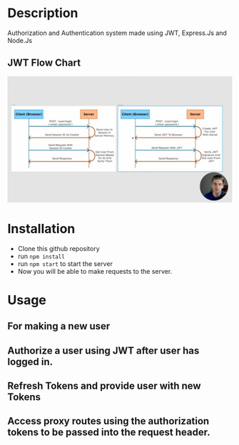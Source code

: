 

# Description
Authorization and Authentication system made using JWT, Express.Js and Node.Js
## JWT Flow Chart
![JWT AUTHORIZATION FLOW](https://github.com/JahanavDixit/Internship-assignment/blob/development/images/JWT%20Auth%20Flow.png)


# Installation
- Clone this github repository
- run `npm install`
- run `npm start` to start the server
- Now you will be able to make requests to the server.

# Usage
## For making a new user 
## Authorize a user using JWT after user has logged in. 
## Refresh Tokens and provide user with new Tokens
## Access proxy routes using the authorization tokens to be passed into the request header.
